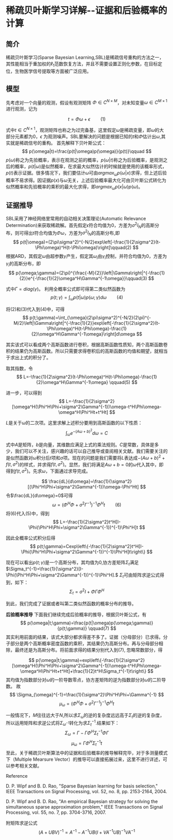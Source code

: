 # 稀疏贝叶斯学习详解--证据和后验概率的计算

## 简介

稀疏贝叶斯学习(Sparse Bayesian Learning,SBL)是稀疏信号重构的方法之一，其性能相当于重加权的$\ell_1$范数恢复方法，并且不需要设置正则化参数，在目标定位，生物医学信号提取等方面被广泛应用。

## 模型

先考虑对一个向量的观测，假设有观测矩阵 $\Phi\in C^{N\times M}$，对未知变量$\omega\in C^{M\times1}$进行观测，记为

$$
t=\Phi\omega+\epsilon\qquad(1)
$$

式中$t\in C^{N\times1}$，观测矩阵也称之为过完备基，这里假定$\omega$是稀疏变量，即$\omega$的大部分元素都为0，$\epsilon$ 为观测噪声。SBL要解决的问题是根据已知的$t$和${\Phi}$估计出$\omega$,其实就是稀疏信号的重构。
首先解释下贝叶斯公式：
$$
p(\omega|t)=\frac{p(t|\omega)p(\omega)}{p(t)}\qquad
$$
$p(\omega)$称之为先验概率，表示在观测之前的概率，$p(\omega|t)$称之为后验概率，是观测之后的概率，$p(t|\omega)$是似然概率，在求最大似然估计的时候就是使用的该概率形式，$p(t)$表示证据。很多情况下，我们要估计$\omega$可由$argmax_\omega p(\omega|x)$求得，但上述后验概率不易求得。因证据$p(x)$与$\omega$无关，上述后验概率最大化可由贝叶斯公式转化为似然概率和先验概率的乘积的最大化求得，即$argmax_\omega p(x|\omega)p(\omega)$。

## 证据推导

SBL采用了神经网络里常用的自动相关决策理论(Automatic Relevance Determination)来获取稀疏解。首先假定$\epsilon$符合均值为0，方差为$\sigma^2I_N$的高斯分布，则可得出$t$符合均值为$\Phi\omega$，方差为$\sigma^2I_N$的高斯分布,即
$$
p(t|\omega)=(2\pi\sigma^2)^{-N/2}exp\left[-\frac{1}{2\sigma^2}(t-\Phi\omega)^H(t-\Phi\omega)\right]\qquad(2)
$$
根据ARD，其假定$\omega$由超参数$\gamma$产生，假定其$\omega_i$由$\gamma_i$控制，并符合均值为0，方差为$\gamma_i$的高斯分布，即
$$
p(\omega;\gamma)=(2\pi)^{\frac{-M}{2}}\left|\Gamma\right|^{-\frac{1}{2}}e^{-\frac{1}{2}\omega^H\Gamma^{-1\omega}}\qquad(3)
$$

式中$\Gamma=diag(\gamma)$。
利用全概率公式即可得第二类似然函数为
$$
p(t;\gamma)=\int _{\omega}{p(t|\omega)p(\omega;\gamma)d\omega}\qquad(4)
$$

将(2)和(3)代入到(4)中，可得
$$
p(t;\gamma)=\int_{\omega}(2\pi\sigma^2)^{-N/2}(2\pi)^{-M/2}\left|\Gamma\right|^{-\frac{1}{2}}exp\left[-\frac{1}{2\sigma^2}(t-\Phi\omega)^H(t-\Phi\omega)-\frac{1}{2}\omega^H\Gamma^{-1\omega}\right]d\omega
$$

其实该式可以看成两个高斯函数进行卷积，根据高斯函数性质知，两个高斯函数卷积的结果仍为高斯函数。所以只需要求得卷积后的高斯函数的均值和期望，就相当于求出上式的积分了。

取其指数，令
$$
L=-\frac{1}{2\sigma^2}(t-\Phi\omega)^H(t-\Phi\omega)-\frac{1}{2}\omega^H\Gamma^{-1\omega} \qquad(5)
$$

进一步，可以得到
$$
L=-\frac{1}{2\sigma^2}[\omega^H(\Phi^H\Phi+\sigma^2\Gamma^{-1})\omega-t^H\Phi\omega-\omega^H\Phi^Ht+t^Ht]
$$

$L$是关于$\omega$的二次项。这里求解上述积分要用到高斯函数的以下性质：
$$
\int_{\omega}e^{-(A\omega+b)^2}d\omega=C
$$

式中$A$是矩阵，$b$是向量，其维数应满足上式的乘法规则。$C$是常数，具体是多少，我们可以不关注，感兴趣的话可以自己推导或查阅相关文献。我们需要关注的是似然函数对$\omega$积分后$t$项和$\sigma$项。现在的问题是我们需要将$L$表达成$-(A\omega+b)^2+f(t,\sigma^2)$的样式，并求得$f(t,\sigma^2)$。显然，我们将满足$A\omega+b=0$的$\omega$代入其中，即得到$f(t,\sigma^2)$。先求$\omega$，下面通过求导完成。

$$
\frac{dL}{d\omega}=\frac{1}{\sigma^2}[(\Phi^H\Phi+\sigma^2\Gamma^{-1})\omega-\Phi^Ht]
$$
令$\frac{dL}{d\omega}=0$可得
$$
\omega=(\Phi^H\Phi+\sigma^2\Gamma^{-1})^{-1}\Phi^Ht\qquad(6)
$$
将(6)代入(5)中，得到
$$
L=-\frac{1}{2\sigma^2}t^H[I-\Phi(\Phi^H\Phi+\sigma^2\Gamma^{-1})^{-1}\Phi^H]t
$$

因此全概率公式积分后得
$$
p(t;\gamma)=Cexp\left\{-\frac{1}{2\sigma^2}t^H[I-\Phi(\Phi^H\Phi+\sigma^2\Gamma^{-1})^{-1}\Phi^H]t\right\}
$$

现在可以看出$p(t;\gamma)$是一个高斯分布，其均值为$0$,协方差矩阵$\Sigma_t$满足$\Sigma_t^{-1}=\frac{1}{\sigma^2}[I-\Phi(\Phi^H\Phi+\sigma^2\Gamma^{-1})^{-1}\Phi^H].$
$\Sigma_t$可由矩阵求逆公式得到，如下：
$$
\Sigma_t=\sigma^2 I+\Phi\Gamma\Phi^H
$$

到此，我们完成了证据或者叫第二类似然函数的概率分布的推导。

**后验概率推导**
下面我们继续完成后验概率的推导，根据贝叶斯公式，有
$$
p(\omega|t;\gamma)=\frac{p(t|\omega)p(\omega;\gamma)}{p(t;\gamma)} \qquad(7)
$$
其实利用前面的结果，该式大部分都求得差不多了。证据（分母部分）已求得。分子部分是两个高斯概率密度函数的乘积，其结果仍为高斯分布。再与分母部分相除，最终还是为高斯分布。将前面求得的结果分别代入到(7), 忽略常数部分，得

$$
p(\omega|t;\gamma)=exp\left\{-\frac{1}{2\sigma^2}[\omega^H(\Phi^H\Phi+\sigma^2\Gamma^{-1})\omega-t^H\Phi\omega-\omega^H\Phi^Ht+t^Ht]+\frac{1}{2}t^H\Sigma_t^{-1}t\right\}
$$
其均值为指数部分对$\omega$的一阶导数零点，协方差矩阵的逆为指数部分对$\omega$的二阶导数。
故
$$
\Sigma_{\omega}^{-1}=\frac{1}{\sigma^2}\Phi^H\Phi+\Gamma^{-1}
$$
$$
\mu_{\omega}=(\Phi^H\Phi+\sigma^2\Gamma^{-1})^{-1}\Phi^Ht
$$

一般情况下，$M$往往远大于$N$,所以求$\Sigma_{\omega}$的逆的复杂度远远高于$\Sigma_t$的逆的复杂度，所以运用矩阵和求逆公式将$\Sigma_{\omega^{-1}}$转化为求$\Sigma_t^{-1}.$结果如下：
$$
\Sigma_{\omega}=\Gamma-\Gamma\Phi^H\Sigma_t^{-1}\Phi\Gamma
$$
$$
\mu_{\omega}=\Gamma\Phi^H\Sigma_t^{-1}t
$$
至此，关于稀疏贝叶斯算法中的证据和后验概率的推导解释完毕，对于多测量模式下（Multiple Mearsure Vector）的推导可以直接拓展过来，这里不进行详述，可以参考相关文献。

Reference

 D. P. Wipf and B. D. Rao, "Sparse Bayesian learning for basis selection," IEEE Transactions on Signal Processing, vol. 52, no. 8, pp. 2153-2164, 2004.

 D. P. Wipf and B. D. Rao, "An empirical Bayesian strategy for solving the simultaneous sparse approximation problem," IEEE Transactions on Signal Processing, vol. 55, no. 7, pp. 3704-3716, 2007.

附矩阵求逆公式
$$
(A+UBV)^{-1}=A^{-1}-A^{-1}UB(I+VA^{-1}UB)^{-1}VA^{-1}
$$